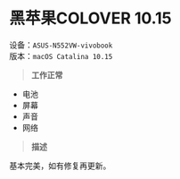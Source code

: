 # 黑苹果COLOVER 10.15
设备：`ASUS-N552VW-vivobook`  
版本：`macOS Catalina 10.15`

> **工作正常**  
+ 电池
+ 屏幕
+ 声音
+ 网络

> **描述**  

基本完美，如有修复再更新。
